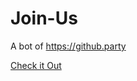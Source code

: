 # Join-Us
A bot of https://github.party

[Check it Out](https://github.com/githubpartybot/Join-Us/issues)
